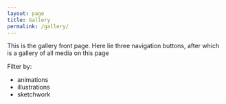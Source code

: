 ```yaml
---
layout: page
title: Gallery
permalink: /gallery/
---
```

This is the gallery front page. Here lie three navigation buttons, after which is a gallery of all media on this page 

Filter by:

- animations
- illustrations
- sketchwork


